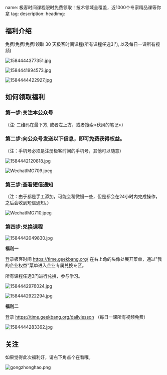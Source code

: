 name: 极客时间课程限时免费领取！技术领域全覆盖，近1000个专家精品课等你拿
tag: 
description: 
headimg: 

## 福利介绍

免费!免费!免费!领取 30 天极客时间课程(所有课程任选3门, 以及每日一课所有视频)

![1584444377351.jpg](https://s3.qiufengh.com/blog/1584444377351.jpg)

![1584441994573.jpg](https://s3.qiufengh.com/blog/1584441994573.jpg)

![1584444422927.jpg](https://s3.qiufengh.com/blog/1584444422927.jpg)

## 如何领取福利

### 第一步:关注本公众号
（注: 二维码在最下方, 或者左上方，或者搜索<秋风的笔记>）

### 第二步:向公众号发送以下信息，即可免费获得权益。

（注：手机号必须是注册极客时间的手机号，其他可以随意）

![1584442120818.jpg](https://s3.qiufengh.com/blog/1584442120818.jpg)

![WechatIMG709.jpeg](https://s3.qiufengh.com/blog/WechatIMG709.jpeg)


### 第三步:查看短信通知

（注：由于都是手工添加，可能会稍微慢一些，但是都会在24小时内完成操作，之后会收到短信通知。）

![WechatIMG710.jpeg](https://s3.qiufengh.com/blog/WechatIMG710.jpeg)

### 第四步:兑换课程

![1584442049830.jpg](https://s3.qiufengh.com/blog/1584442049830.jpg)

**福利一**

登录极客时间 https://time.geekbang.org/  在右上角的头像处展开菜单，通过"我的企业权益"菜单进入企业专属兑换专区。

所有课程任选3门进行兑换，参与学习。

![1584442976024.jpg](https://s3.qiufengh.com/blog/1584442976024.jpg)

![1584442922294.jpg](https://s3.qiufengh.com/blog/1584442922294.jpg)

**福利二**

登录 https://time.geekbang.org/dailylesson （每日一课所有视频免费）

![1584444283362.jpg](https://s3.qiufengh.com/blog/1584444283362.jpg)

## 关注

如果觉得此次福利好，请右下角点个在看哦。

![gongzhonghao.png](https://s3.qiufengh.com/blog/gongzhonghao.png)
